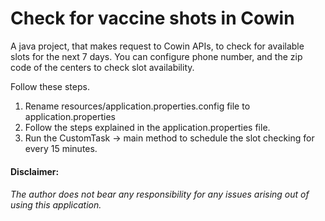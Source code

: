 # Check for vaccine shots in Cowin

A java project, that makes request to Cowin APIs, to check for available slots for the next 7 days.
You can configure phone number, and the zip code of the centers to check slot availability.

Follow these steps.
1. Rename resources/application.properties.config file to application.properties
2. Follow the steps explained in the application.properties file.
3. Run the CustomTask -> main method to schedule the slot checking for every 15 minutes.

#### Disclaimer:
###### The author does not bear any responsibility for any issues arising out of using this application.


